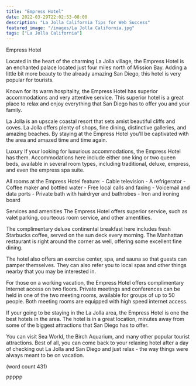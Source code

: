 ```yaml
---
title: "Empress Hotel"
date: 2022-03-29T22:02:53-08:00
description: "La Jolla California Tips for Web Success"
featured_image: "/images/La Jolla California.jpg"
tags: ["La Jolla California"]
---
```


Empress Hotel

Located in the heart of the charming La Jolla village,
the Empress Hotel is an enchanted palace located
just four miles north of Mission Bay.  Adding a 
little bit more beauty to the already amazing San
Diego, this hotel is very popular for tourists.

Known for its warm hospitality, the Empress Hotel
has superior accommodations and very attentive
service.  This superior hotel is a great place to
relax and enjoy everything that San Diego has to
offer you and your family.

La Jolla is an upscale coastal resort that sets
amist beautiful cliffs and coves.  La Jolla offers
plenty of shops, fine dining, distinctive galleries,
and amazing beaches.  By staying at the Empress
Hotel you'll be captivated with the area and 
amazed time and time again.

Luxury
If your looking for luxurious accommodations, the
Empress Hotel has them.  Accommodations here 
include either one king or two queen beds, available
in several room types, including traditional, 
deluxe, empress, and even the empress spa suite.

All rooms at the Empress Hotel feature:
	-  Cable television 
	-  A refrigerator
	-  Coffee maker and bottled water
	-  Free local calls and faxing
	-  Voicemail and data ports
	-  Private bath with hairdryer and bathrobes
	-  Iron and ironing board

Services and amenities
The Empress Hotel offers superior service, such as
valet parking, courteous room service, and other 
amentities.

The complimentary deluxe continental breakfast here
includes fresh Starbucks coffee, served on the sun
deck every morning.  The Manhattan restaurant is
right around the corner as well, offering some
excellent fine dining.

The hotel also offers an exercise center, spa, and
sauna so that guests can pamper themselves.  They
can also refer you to local spas and other things
nearby that you may be interested in.

For those on a working vacation, the Empress Hotel
offers complimentary Internet access on two 
floors.  Private meetings and conferences can be
held in one of the two meeting rooms, available
for groups of up to 50 people.  Both meeting
rooms are equipped with high speed internet 
access.  

If your going to be staying in the La Jolla area,
the Empress Hotel is one the best hotels in the
area.  The hotel is in a great location, minutes
away from some of the biggest attractions that
San Diego has to offer.

You can visit Sea World, the Birch Aquarium, and
many other popular tourist attractions.  Best of
all, you can come back to your relaxing hotel 
after a day of checking out La Jolla and San 
Diego and just relax - the way things were always
meant to be on vacation.

(word count 431)

PPPPP
